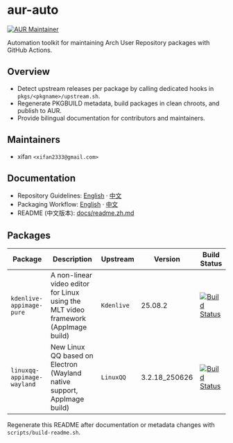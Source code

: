 <!-- This file is generated from docs/readme.en.template.md. Run scripts/build-readme.sh to regenerate. -->

# aur-auto

[![AUR Maintainer](https://img.shields.io/badge/AUR-xifan-1793D1?logo=arch-linux&logoColor=white)](https://aur.archlinux.org/packages?SeB=m&K=xifan)

Automation toolkit for maintaining Arch User Repository packages with GitHub Actions.

## Overview
- Detect upstream releases per package by calling dedicated hooks in `pkgs/<pkgname>/upstream.sh`.
- Regenerate PKGBUILD metadata, build packages in clean chroots, and publish to AUR.
- Provide bilingual documentation for contributors and maintainers.

## Maintainers
- xifan `<xifan2333@gmail.com>`

## Documentation
- Repository Guidelines: [English](docs/guidelines.en.md) · [中文](docs/guidelines.zh.md)
- Packaging Workflow: [English](docs/packaging.en.md) · [中文](docs/packaging.zh.md)
- README (中文版本): [docs/readme.zh.md](docs/readme.zh.md)

## Packages
| Package | Description | Upstream | Version | Build Status |
| --- | --- | --- | --- | --- |
| `kdenlive-appimage-pure` | A non-linear video editor for Linux using the MLT video framework (AppImage build) | `Kdenlive` | 25.08.2 | [![Build Status](https://img.shields.io/github/actions/workflow/status/xifan/aur-auto/build-and-publish.yml?branch=main&logo=github&label=build)](https://github.com/xifan/aur-auto/actions/workflows/build-and-publish.yml) |
| `linuxqq-appimage-wayland` | New Linux QQ based on Electron (Wayland native support, AppImage build) | `LinuxQQ` | 3.2.18_250626 | [![Build Status](https://img.shields.io/github/actions/workflow/status/xifan/aur-auto/build-and-publish.yml?branch=main&logo=github&label=build)](https://github.com/xifan/aur-auto/actions/workflows/build-and-publish.yml) |

Regenerate this README after documentation or metadata changes with `scripts/build-readme.sh`.
